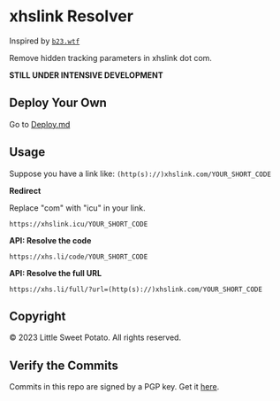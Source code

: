 <h1>xhslink Resolver</h1>

<p>Inspired by <a href="https://b23.wtf"><code>b23.wtf</code></a></p>

<p>Remove hidden tracking parameters in xhslink dot com.</p>
<p><strong>STILL UNDER INTENSIVE DEVELOPMENT</strong></p>

## Deploy Your Own

Go to [Deploy.md](./deploy.md)

<h2>Usage</h2>

<p>Suppose you have a link like: <code>(http(s)://)xhslink.com/YOUR_SHORT_CODE</code></p>

<strong>Redirect</strong>
<p>Replace "com" with "icu" in your link. </p>
<p><code>https://xhslink.icu/YOUR_SHORT_CODE</code></p>

<strong>API: Resolve the code</strong>
<p><code>https://xhs.li/code/YOUR_SHORT_CODE</code></p>

<strong>API: Resolve the full URL</strong>
<p><code>https://xhs.li/full/?url=(http(s)://)xhslink.com/YOUR_SHORT_CODE</code></p>

## Copyright

© 2023 Little Sweet Potato. All rights reserved.

## Verify the Commits

Commits in this repo are signed by a PGP key. Get it [here](./lsp-public.asc).
